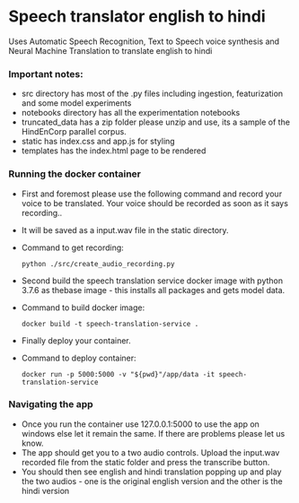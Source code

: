 # Speech translator english to hindi
Uses Automatic Speech Recognition, Text to Speech voice synthesis and Neural Machine Translation to translate english to hindi

### Important notes: 
  * src directory has most of the .py files including ingestion, featurization and some model experiments
  * notebooks directory has all the experimentation notebooks
  * truncated_data has a zip folder please unzip and use, its a sample of the HindEnCorp parallel corpus.
  * static has index.css and app.js for styling
  * templates has the index.html page to be rendered
  
### Running the docker container
  * First and foremost please use the following command and record your voice to be translated. Your voice should be recorded as soon as it says recording..
  * It will be saved as a input.wav file in the static directory.
  
  * Command to get recording: 
     ```
     python ./src/create_audio_recording.py
     ```
  * Second build the speech translation service docker image with python 3.7.6 as thebase image - this installs all packages and gets model data.
  
  * Command to build docker image: 
    ``` 
    docker build -t speech-translation-service .
    ```
  * Finally deploy your container.
  
  * Command to deploy container: 
    ``` 
    docker run -p 5000:5000 -v "${pwd}"/app/data -it speech-translation-service
    ```
### Navigating the app
 * Once you run the container use 127.0.0.1:5000 to use the app on windows else let it remain the same. If there are problems please let us know.
 * The app should get you to a two audio controls. Upload the input.wav recorded file from the static folder and press the transcribe button.
 * You should then see english and hindi translation popping up and play the two audios - one is the original english version and the other is the hindi version

  
